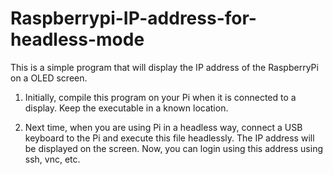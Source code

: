 # Raspberrypi-IP-address-for-headless-mode
This is a simple program that will display the IP address of the RaspberryPi on a OLED screen.

1) Initially, compile this program on your Pi when it is connected to a display. Keep the executable in a known location.

2) Next time, when you are using Pi in a headless way, connect a USB keyboard to the Pi and execute this file headlessly. The IP address will be displayed on the screen. Now, you can login using this address using ssh, vnc, etc.
